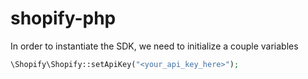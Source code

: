 # shopify-php

In order to instantiate the SDK, we need to initialize a couple variables

```php
\Shopify\Shopify::setApiKey("<your_api_key_here>");

```
